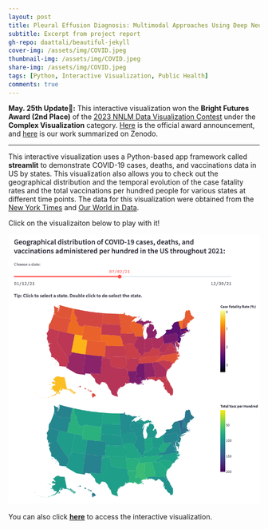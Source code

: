 ```yaml
---
layout: post
title: Pleural Effusion Diagnosis: Multimodal Approaches Using Deep Neural Networks and Transformer Architectures
subtitle: Excerpt from project report
gh-repo: daattali/beautiful-jekyll
cover-img: /assets/img/COVID.jpeg
thumbnail-img: /assets/img/COVID.jpeg
share-img: /assets/img/COVID.jpeg
tags: [Python, Interactive Visualization, Public Health]
comments: true
---
```



**May. 25th Update🎉:**
This interactive visualization won the **Bright Futures Award (2nd Place)** of the [2023 NNLM Data Visualization Contest](https://www.nnlm.gov/nec/resources/datavizchallenge) under the **Complex Visualization** category. [Here](https://news.nnlm.gov/nec/2023/05/30/nnlm-data-visualization-challenge-winners-announced/) is the official award announcement, and [here](https://zenodo.org/record/8021374) is our work summarized on Zenodo.

--------------------------------------------------------------------------------------------------------

This interactive visualization uses a Python-based app framework called **streamlit** to demonstrate COVID-19 cases, deaths, and vaccinations data in US by states. This visualization also allows you to check out the geographical distribution and the temporal evolution of the case fatality rates and the total vaccinations per hundred people for various states at different time points. The data for this visualization were obtained from the [New York Times](https://github.com/nytimes/covid-19-data/blob/master/us-counties-2021.csv) and [Our World in Data](https://github.com/owid/covid-19-data/blob/master/public/data/vaccinations/us_state_vaccinations.csv).

Click on the visualizaiton below to play with it!

[![COVID_viz](/assets/img/COVID_Viz.png 'COVID_Viz')](https://tony-xiayi-ding-covid-19-visualizations-streamlit-app-kxppyx.streamlit.app/)

You can also click **[here](https://tony-xiayi-ding-covid-19-visualizations-streamlit-app-kxppyx.streamlit.app/)** to access the interactive visualization.


